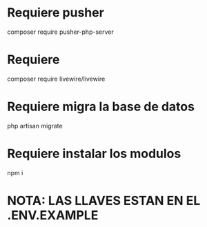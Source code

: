 # Requiere pusher
composer require pusher-php-server

# Requiere 
composer require livewire/livewire

# Requiere migra la base de datos
php artisan migrate

# Requiere instalar los modulos
npm i

# NOTA: LAS LLAVES ESTAN EN EL .ENV.EXAMPLE
